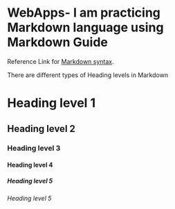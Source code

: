 # WebApps- I am practicing Markdown language using Markdown Guide
Reference Link for [Markdown syntax](https://www.markdownguide.org/basic-syntax).


There are different types of Heading levels in Markdown
# Heading level 1
## Heading level 2
### Heading level 3
#### Heading level 4
##### Heading level 5
###### Heading level 5




